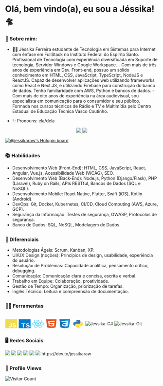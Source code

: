 # Olá, bem vindo(a), eu sou a Jéssika! 🛸

### :brain: Sobre mim:
- 👩‍💻 Jéssika Ferreira estudante de Tecnologia em Sistemas para Internet com ênfase em FullStack no Instituto Federal do Espírito Santo. Profissional de Tecnologia com experiência diversificada em Suporte de tecnologia, Servidor Windows e Google Workspace. 
      -  Com mais de três anos de experiência em Dev. Front-end, possuo um sólido conhecimento em HTML, CSS, JavaScript, TypeScript, NodeJS e ReactJS. Capaz de desenvolver aplicações web utilizando frameworks como React e Next.JS, e utilizando Firebase para construção do banco de dados. Tenho familiaridade com AWS, Python e bancos de dados. 
      -  Com mais de oito anos de experiência na área audiovisual, sou especialista em comunicação para o consumidor e seu público. Formada nos cursos técnicos de Rádio e TV e Multimídia pelo Centro Estadual de Educação Técnica Vasco Coutinho.

- ✨ Pronouns: ela/dela
<div align="center">
  <a href="https://github.com/jessikaraw">
  <img height="180em" src="https://github-readme-stats.vercel.app/api?username=jessikaraw&show_icons=true&theme=dracula&include_all_commits=true&count_private=true"/>
  <img height="180em" src="https://github-readme-stats.vercel.app/api/top-langs/?username=jessikaraw&layout=compact&langs_count=7&theme=dracula"/>
</div>

  [![@jessikaraw's Holopin board](https://holopin.me/jessikaraw)](https://holopin.io/@jessikaraw)

  
##  

### 📚 Habilidades
- Desenvolvimento Web (Front-End): HTML, CSS, JavaScript, React, Angular, Vue.js, Acessibilidade Web (WCAG), SEO.
- Desenvolvimento Web (Back-End): Node.js, Python (Django/Flask), PHP (Laravel), Ruby on Rails, APIs RESTful, Bancos de Dados (SQL e NoSQL).
- Desenvolvimento Mobile: React Native, Flutter, Swift (iOS), Kotlin (Android).
- DevOps: Git, Docker, Kubernetes, CI/CD, Cloud Computing (AWS, Azure, GCP).
- Segurança da Informação: Testes de segurança, OWASP, Protocolos de segurança.
- Banco de Dados: SQL, NoSQL, Modelagem de Dados.

##

### 🚀 Diferenciais
- Metodologias Ágeis: Scrum, Kanban, XP.
- UI/UX Design (noções): Princípios de design, usabilidade, experiência do usuário.
- Resolução de Problemas: Capacidade analítica, pensamento crítico, debugging.
- Comunicação: Comunicação clara e concisa, escrita e verbal.
- Trabalho em Equipe: Colaboração, proatividade.
- Gestão de Tempo: Organização, priorização de tarefas.
- Inglês Técnico: Leitura e compreensão de documentação.

##

### 🏋️‍♀️ Ferramentas
 <div style="display: inline_block"><br>
  <img align="center" alt="Jessika-Js" height="30" width="40" src="https://raw.githubusercontent.com/devicons/devicon/master/icons/javascript/javascript-plain.svg">
  <img align="center" alt="Jessika-Ts" height="30" width="40" src="https://raw.githubusercontent.com/devicons/devicon/master/icons/typescript/typescript-plain.svg">
  <img align="center" alt="Jessika-React" height="30" width="40" src="https://raw.githubusercontent.com/devicons/devicon/master/icons/react/react-original.svg">
  <img align="center" alt="Jessika-HTML" height="30" width="40" src="https://raw.githubusercontent.com/devicons/devicon/master/icons/html5/html5-original.svg">
  <img align="center" alt="Jessika-CSS" height="30" width="40" src="https://raw.githubusercontent.com/devicons/devicon/master/icons/css3/css3-original.svg">
  <img align="center" alt="Jessika-Python" height="30" width="40" src="https://raw.githubusercontent.com/devicons/devicon/master/icons/python/python-original.svg">
  <img align="center" alt="Jessika-C#" height="30" width="40" src="https://cdn.jsdelivr.net/gh/devicons/devicon/icons/csharp/csharp-original.svg">
  <img align="center" alt="Jessika-Git" height="30" width="40" src="https://cdn.jsdelivr.net/gh/devicons/devicon/icons/git/git-plain-wordmark.svg">
</div>

##

### 🖥️ Redes Sociais
<div> 
 <a href="https://www.linkedin.com/in/jessika-oliveira/" target="_blank"><img src="https://img.shields.io/badge/-LinkedIn-%230077B5?style=for-the-badge&logo=linkedin&logoColor=white" target="_blank"></a> 
  <a href="https://www.behance.net/jessikaof" target="_blank"><img src="https://img.shields.io/badge/-Behance-blue?style=for-the-badge&logo=behance&logoColor=white" target="_blank"></a> 
    <a href="https://spectacled-cheek-815.notion.site/Jessika-de-Oliveira-Ferreira-6cdd87fa550d4acbb9eb92804b6d8990" target="_blank"><img src="https://img.shields.io/badge/Notion-000000?style=for-the-badge&logo=notion&logoColor=white" target="_blank"></a> 
  <a href="https://instagram.com/jessikof_" target="_blank"><img src="https://img.shields.io/badge/-Instagram-%23E4405F?style=for-the-badge&logo=instagram&logoColor=white" target="_blank"></a>
  <a href = "mailto:jessika.o.ferreira@hotmail.com"><img src="https://img.shields.io/badge/-Gmail-%23333?style=for-the-badge&logo=gmail&logoColor=white" target="_blank"></a>
    <a href="https://www.youtube.com/channel/UC0gsRvcLhoYT7X4lRSbadAw" target="_blank"><img src="https://img.shields.io/badge/YouTube-FF0000?style=for-the-badge&logo=youtube&logoColor=white" target="_blank"></a>
https://dev.to/jessikaraw
  
  
##
### :eyes: Profile Views
<p align="center">


![Visitor Count](https://profile-counter.glitch.me/{JessikaOF}/count.svg)
</p>
